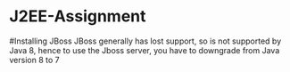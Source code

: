 # J2EE-Assignment

#Installing JBoss
JBoss generally has lost support, so is not supported by Java 8, hence to use the Jboss server, you have to downgrade from Java version 8 to 7
